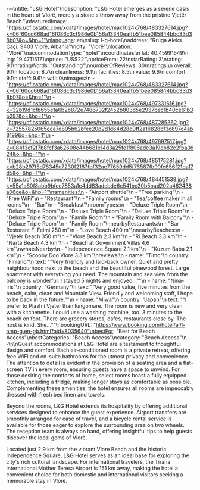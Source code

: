 ---\ntitle: "L&G Hotel"\ndescription: "L&G Hotel emerges as a serene oasis in the heart of Vlorë, merely a stone's throw away from the pristine Vjetër Beach."\nfeaturedImage: "https://cf.bstatic.com/xdata/images/hotel/max1024x768/483327614.jpg?k=06f60cd668ad16f086c3cf986e0b156a13340eaffb51bee085844bbc33d38b07&o=&hp=1"\nlanguage: en\nslug: l-g-hotel\naddress: "Rruga Aleks Çaçi, 9403 Vlorë, Albania"\ncity: "Vlorë"\nlocation: "Vlorë"\naccommodationType: "hotel"\ncoordinates:\n  lat: 40.45991549\n  lng: 19.47115171\nprice: "US$22"\npriceFrom: 22\nstarRating: 3\nrating: 9.1\nratingWords: "Outstanding"\nnumberOfReviews: 30\nratings:\n  overall: 9.1\n  location: 8.7\n  cleanliness: 9.1\n  facilities: 8.5\n  value: 9.6\n  comfort: 9.1\n  staff: 9.6\n  wifi: 0\nimages:\n  - "https://cf.bstatic.com/xdata/images/hotel/max1024x768/483327614.jpg?k=06f60cd668ad16f086c3cf986e0b156a13340eaffb51bee085844bbc33d38b07&o=&hp=1"\n  - "https://cf.bstatic.com/xdata/images/hotel/max1024x768/497331616.jpg?k=32b19d1cfb655e1a6b2b872e7486732f2452b803d5e2937bec1b40ce61b3b297&o=&hp=1"\n  - "https://cf.bstatic.com/xdata/images/hotel/max1024x768/487285362.jpg?k=72557825065cca7d895b62bfee20d2d1d64d28d9ff2a16828bf3c897c4ab8199&o=&hp=1"\n  - "https://cf.bstatic.com/xdata/images/hotel/max1024x768/497697517.jpg?k=084f3ef2f7b8fcf3a62608e44b681e14d3a25fe1f806ade3a19eb82c2fba0624&o=&hp=1"\n  - "https://cf.bstatic.com/xdata/images/hotel/max1024x768/485175281.jpg?k=b28b297f5d78345c7230f2187fbf32ae77659dd5f76587fb99fe656f21ba17d5&o=&hp=1"\n  - "https://cf.bstatic.com/xdata/images/hotel/max1024x768/484451538.jpg?k=55a1a60f8abb9bfce7853a1e4dd83adcbde6c541bc30b5bad202a462438a06ce&o=&hp=1"\namenities:\n  - "Airport shuttle"\n  - "Free parking"\n  - "Free WiFi"\n  - "Restaurant"\n  - "Family rooms"\n  - "Tea/coffee maker in all rooms"\n  - "Bar"\n  - "Breakfast"\nroomTypes:\n  - "Deluxe Triple Room"\n  - "Deluxe Triple Room"\n  - "Deluxe Triple Room"\n  - "Deluxe Triple Room"\n  - "Deluxe Triple Room"\n  - "Family Room"\n  - "Family Room with Balcony"\n  - "Deluxe Triple Room"\n  - "Family Room"\nnearbyRestaurants:\n  - "Bar Restorant F. Feimi 250 m"\n  - "Love Beach 400 m"\nnearbyBeaches:\n  - "Vjetër Beach 350 m"\n  - "Vlore Beach 2.3 km"\n  - "Ri Beach 3.3 km"\n  - "Narta Beach 4.3 km"\n  - "Beach at Government Villas 4.6 km"\nwhatsNearby:\n  - "Independence Square 2.1 km"\n  - "Kuzum Baba 2.1 km"\n  - "Scooby Doo Vlore 3.3 km"\nreviews:\n  - name: "Timo"\n    country: "Finland"\n    text: "“Very friendly and laid-back owner. Quiet and pretty neighbourhood next to the beach and the beautiful pinewood forest. Large apartment with everything you need. The mountain and sea view from the balcony is wonderful. I stayed 5 nights and enjoyed...”"\n  - name: "Nina-iris"\n    country: "Germany"\n    text: "“Very good value, five minutes from the beach, calm, clean and Mountain View. Friendly and welcoming staff, I hope to be back in the future.”"\n  - name: "Miwa"\n    country: "Japan"\n    text: "“I prefer to Plazh i Vjeter than lungomare.
The room is new and very clean with a kitchenette. I could use a washing machine, too.
3 minutes to the beach on foot. There are grocery stores, cafes, restaurants close by.
The host is kind. She...”"\nbookingURL: "https://www.booking.com/hotel/al/l-amp-g.en-gb.html?aid=8035640"\nbestFor: "Best for Beach Access"\nbestCategories: "Beach Access"\ncategory: "Beach Access"\n---\n\nGuest accommodations at L&G Hotel are a testament to thoughtful design and comfort. Each air-conditioned room is a private retreat, offering free WiFi and en-suite bathrooms for the utmost privacy and convenience. The attention to detail is evident in the provision of a seating area and a flat-screen TV in every room, ensuring guests have a space to unwind. For those desiring the comforts of home, select rooms boast a fully equipped kitchen, including a fridge, making longer stays as comfortable as possible. Complementing these amenities, the hotel ensures all rooms are impeccably dressed with fresh bed linen and towels.

Beyond the rooms, L&G Hotel extends its hospitality by offering additional services designed to enhance the guest experience. Airport transfers are smoothly arranged for ease of travel, and a bicycle rental service is available for those eager to explore the surrounding area on two wheels. The reception team is always on hand, offering insightful tips to help guests discover the local gems of Vlorë.

Located just 2.9 km from the vibrant Vlore Beach and the historic Independence Square, L&G Hotel serves as an ideal base for exploring the city's rich cultural landscape. For international travelers, the Tirana International Mother Teresa Airport is 151 km away, making the hotel a convenient choice for both domestic and international visitors seeking a memorable stay in Vlorë.